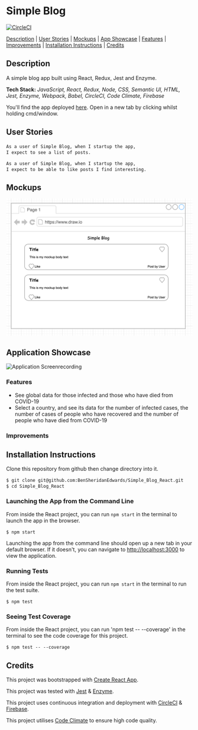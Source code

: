 # Simple Blog

[![CircleCI](https://circleci.com/gh/BenSheridanEdwards/Simple_Blog_React.svg?style=svg)](https://circleci.com/gh/BenSheridanEdwards/Simple_Blog_React)

[Description](#description) | [User Stories](#user-stories) | [Mockups](#mockups) | [App Showcase](#app-showcase) | [Features](#features) | [Improvements](#improvements) | [Installation Instructions](#installation) | [Credits](#credits)

## <a name="description">Description</a>

A simple blog app built using React, Redux, Jest and Enzyme.

**Tech Stack:** *JavaScript, React, Redux, Node, CSS, Semantic UI, HTML, Jest, Enzyme, Webpack, Babel, CircleCI, Code Climate, Firebase*

You'll find the app deployed [here](https://simple-blog-react-fb7e3.web.app/). Open in a new tab by clicking whilst holding cmd/window.

## <a name="user-stories">User Stories</a>

```
As a user of Simple Blog, when I startup the app,
I expect to see a list of posts. 
```

```
As a user of Simple Blog, when I startup the app,
I expect to be able to like posts I find interesting. 
```

## <a name="mockups">Mockups</a>

![Mockup](https://github.com/BenSheridanEdwards/Simple_Blog_React/blob/master/Images/Mockups/Mockup-PostList.png)

## <a name="app-showcase">Application Showcase</a>

![Application Screenrecording](https://github.com/BenSheridanEdwards/Simple_Blog_React/blob/master/Images/Showcase/SimpleBlog-AppShowcase.gif)

### <a name="features">Features</a>

- See global data for those infected and those who have died from COVID-19
- Select a country, and see its data for the number of infected cases, the number of cases of people who have recovered and the number of people who have died from COVID-19 

### <a name="improvements">Improvements</a>

## <a name="installation">Installation Instructions</a>

Clone this repository from github then change directory into it.

```
$ git clone git@github.com:BenSheridanEdwards/Simple_Blog_React.git
$ cd Simple_Blog_React
```

### Launching the App from the Command Line

From inside the React project, you can run `npm start` in the terminal to launch the app in the browser.

```
$ npm start
```

Launching the app from the command line should open up a new tab in your default browser. If it doesn't, you can navigate to [http://localhost:3000](http://localhost:3000) to view the application.

### Running Tests

From inside the React project, you can run `npm start` in the terminal to run the test suite. 

```
$ npm test
```

### Seeing Test Coverage

From inside the React project, you can run 'npm test -- --coverage' in the terminal to see the code coverage for this project.

```
$ npm test -- --coverage
```

## <a name="credits">Credits</a>

This project was bootstrapped with [Create React App](https://github.com/facebook/create-react-app).

This project was tested with [Jest](https://jestjs.io/) & [Enzyme](https://enzymejs.github.io/enzyme/). 

This project uses continuous integration and deployment with [CircleCI](https://circleci.com/) & [Firebase](https://firebase.google.com/).

This project utilises [Code Climate](https://codeclimate.com/) to ensure high code quality.
